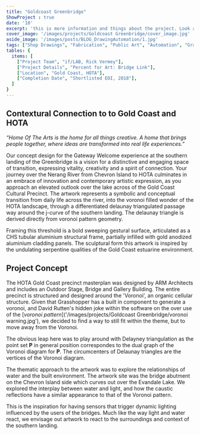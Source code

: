 ```yaml
---
title: "Goldcoast Greenbridge" 
ShowProject : true
date: '10'
excerpt: 'this is more information and things about the project. Look at this test, it is testing the length of the item'
cover_image: '/images/projects/Goldcoast Greenbridge/cover_image.jpg'
aside_image: '/images/posts/BLOG_DrawingAutomation/1.jpg'
tags: ["Shop Drawings", "Fabrication", "Public Art", "Automation", "Grasshopper", "Computational Design", "Rhino 3D"]
tables: {
  items: [
    ["Project Team", "if/LAB, Rick Vermey"],
    ["Project Details", "Percent for Art: Bridge Link"],
    ["Location", "Gold Coast, HOTA"],
    ["Completion Date", "Shortlisted EOI, 2018"],
  ]
}
---
```


## Contextural Connection to to Gold Coast and HOTA

*“Home Of The Arts is the home for all things creative. A home that brings people together, where ideas are transformed into real life experiences.”*

Our concept design for the Gateway Welcome experience at the southern landing of the Greenbridge is a vision for a distinctive and engaging space of transition, expressing vitality, creativity and a spirit of connection. Your journey over the Nerang River from Chevron Island to HOTA culminates in an embrace of innovation and contemporary artistic expression, as you approach an elevated outlook over the lake across of the Gold Coast Cultural Precinct. The artwork represents a symbolic and conceptual transition from daily life across the river, into the voronoi filled wonder of the HOTA landscape, through a differentiated delaunay triangulated passage way around the j-curve of the southern landing. The delaunay triangle is derived directly from voronoi pattern geometry.

Framing this threshold is a bold sweeping gestural surface, articulated as a CHS tubular aluminium structural frame, partially infilled with gold anodized aluminium cladding panels. The sculptural form this artwork is inspired by the undulating serpentine qualities of the Gold Coast estuarine environment.


## Project Concept

The HOTA Gold Coast precinct masterplan was designed by ARM Architects and includes an Outdoor Stage, Bridge and Gallery Building. The entire precinct is structured and designed around the 'Voronoi', an organic cellular structure. Given that Grasshopper has a built in component to generate a voronoi, and David Rutten's hidden joke within the software on the over use of the [*voronoi pattern*]('/images/projects/Goldcoast Greenbridge/voronoi warning.jpg'), we decided to find a way to still fit within the theme, but to move away from the Voronoi.

The obvious leap here was to play around with Delayney triangulation as the point set **P** in general position correspondes to the dual graph of the Voronoi diagram for **P**. The circumcenters of Delaunay triangles are the vertices of the Voronoi diagram.

The thematic approach to the artwork was to explore the relationships of water and the built environment. The artwork site was the bridge abutment on the Chevron Island side which curves out over the Evandale Lake. We explored the interplay between water and light, and how the caustic reflections have a similar appearance to that of the Voronoi pattern. 

This is the inspiration for having sensors that trigger dynamic lighting influenced by the users of the bridges. Much like the way light and water react, we envisage out artwork to react to the surroundings and context of the southern landing.

